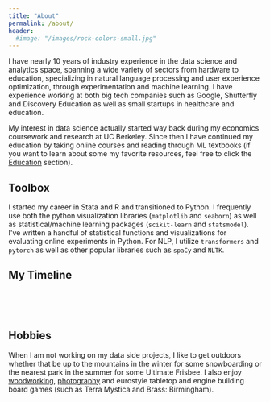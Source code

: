 ```yaml
---
title: "About"
permalink: /about/
header:
  #image: "/images/rock-colors-small.jpg"
---
```


I have nearly 10 years of industry experience in the data science and analytics space, spanning a wide variety of sectors from hardware to education, specializing in natural language processing and user experience optimization, through experimentation and machine learning. I have experience working at both big tech companies such as Google, Shutterfly and Discovery Education as well as small startups in healthcare and education. 

My interest in data science actually started way back during my economics coursework and research at UC Berkeley. Since then I have continued my education by taking online courses and reading through ML textbooks (if you want to learn about some my favorite resources, feel free to click the [Education](https://pleonova.github.io/education/) section).


## Toolbox

I started my career in Stata and R and transitioned to Python. I frequently use both the python visualization libraries (`matplotlib` and `seaborn`) as well as statistical/machine learning packages (`scikit-learn` and `statsmodel`). I've written a handful of statistical functions and visualizations for evaluating online experiments in Python. For NLP, I utilize `transformers` and `pytorch` as well as other popular libraries such as `spaCy` and `NLTK`.


## My Timeline
 
<img src="{{ site.url }}{{ site.baseurl }}/images/my-background5.JPG" alt="">


<br /><br />
## Hobbies
When I am not working on my data side projects, I like to get outdoors whether that be up to the mountains in the winter for some snowboarding or the nearest park in the summer for some Ultimate Frisbee. I also enjoy [woodworking](https://www.instructables.com/My-First-Piece-of-Furniture-a-Bar-Cart/), [photography](http://girlandcamera.wixsite.com/novaphotography) and eurostyle tabletop and engine building board games (such as Terra Mystica and Brass: Birmingham).